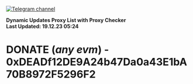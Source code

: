[![Telegram channel](https://img.shields.io/endpoint?url=https://runkit.io/damiankrawczyk/telegram-badge/branches/master?url=https://t.me/n4z4v0d)](https://t.me/n4z4v0d) 

**Dynamic Updates Proxy List with Proxy Checker**  
**Last Updated: 19.12.23 05:24**

# DONATE (_any evm_) - 0xDEADf12DE9A24b47Da0a43E1bA70B8972F5296F2
